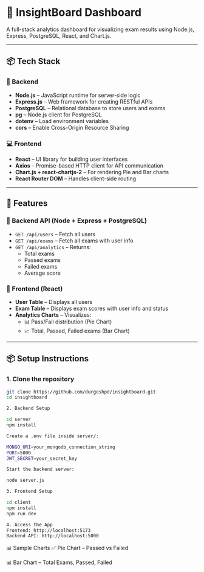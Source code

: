# 🎯 InsightBoard Dashboard

A full-stack analytics dashboard for visualizing exam results using Node.js, Express, PostgreSQL, React, and Chart.js.

---

## 📦 Tech Stack

### 🔧 Backend
- **Node.js** – JavaScript runtime for server-side logic
- **Express.js** – Web framework for creating RESTful APIs
- **PostgreSQL** – Relational database to store users and exams
- **pg** – Node.js client for PostgreSQL
- **dotenv** – Load environment variables
- **cors** – Enable Cross-Origin Resource Sharing

### 💻 Frontend
- **React** – UI library for building user interfaces
- **Axios** – Promise-based HTTP client for API communication
- **Chart.js + react-chartjs-2** – For rendering Pie and Bar charts
- **React Router DOM** – Handles client-side routing

---

## 🧠 Features

### 🔹 Backend API (Node + Express + PostgreSQL)
- `GET /api/users` – Fetch all users
- `GET /api/exams` – Fetch all exams with user info
- `GET /api/analytics` – Returns:
  - Total exams
  - Passed exams
  - Failed exams
  - Average score

### 🔹 Frontend (React)
- **User Table** – Displays all users
- **Exam Table** – Displays exam scores with user info and status
- **Analytics Charts** – Visualizes:
  - 📊 Pass/Fail distribution (Pie Chart)
  - 📈 Total, Passed, Failed exams (Bar Chart)

---

## 📦 Setup Instructions

### 1. Clone the repository

```bash
git clone https://github.com/durgeshpd/insightboard.git
cd insightboard

2. Backend Setup

cd server
npm install

Create a .env file inside server/:

MONGO_URI=your_mongodb_connection_string
PORT=5000
JWT_SECRET=your_secret_key

Start the backend server:

node server.js

3. Frontend Setup

cd client
npm install
npm run dev

4. Access the App
Frontend: http://localhost:5173
Backend API: http://localhost:5000

```

📊 Sample Charts
✅ Pie Chart – Passed vs Failed

📊 Bar Chart – Total Exams, Passed, Failed
